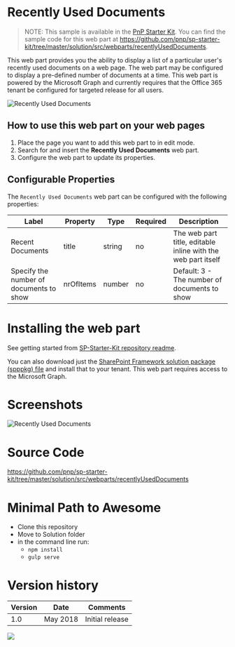 # Recently Used Documents

> NOTE: This sample is available in the [PnP Starter Kit](https://github.com/pnp/sp-starter-kit). You can find the sample code for this web part at https://github.com/pnp/sp-starter-kit/tree/master/solution/src/webparts/recentlyUsedDocuments.


This web part provides you the ability to display a list of a particular user's recently used documents on a web page. The web part may be configured to display a pre-defined number of documents at a time. This web part is powered by the Microsoft Graph and currently requires that the Office 365 tenant be configured for targeted release for all users.

![Recently Used Documents](https://github.com/pnp/sp-starter-kit/raw/master/assets/images/components/part-recently-used-documents.gif)

## How to use this web part on your web pages

1. Place the page you want to add this web part to in edit mode.
2. Search for and insert the **Recently Used Documents** web part.
3. Configure the web part to update its properties.

## Configurable Properties

The `Recently Used Documents` web part can be configured with the following properties:

| Label | Property | Type | Required | Description |
| ---- | ---- | ---- | ---- | ---- |
| Recent Documents | title | string | no | The web part title, editable inline with the web part itself |
| Specify the number of documents to show | nrOfItems | number | no | Default: 3 - The number of documents to show |

# Installing the web part

See getting started from [SP-Starter-Kit repository readme](https://github.com/pnp/sp-starter-kit). 

You can also download just the [SharePoint Framework solution package (spppkg) file](https://github.com/pnp/sp-starter-kit/blob/master/package/sharepoint-starter-kit.sppkg) and install that to your tenant. This web part requires access to the Microsoft Graph.

# Screenshots

![Recently Used Documents](https://github.com/pnp/sp-starter-kit/raw/master/assets/images/components/part-recently-used-documents.png)

# Source Code

https://github.com/pnp/sp-starter-kit/tree/master/solution/src/webparts/recentlyUsedDocuments

# Minimal Path to Awesome

- Clone this repository
- Move to Solution folder
- in the command line run:
  - `npm install`
  - `gulp serve`

# Version history

Version|Date|Comments
-------|----|--------
1.0|May 2018|Initial release

<img src="https://pnptelemetry.azurewebsites.net/sp-dev-fx-webparts/samples/react-recently-used-documents" />
